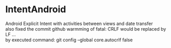 # IntentAndroid
Android Explicit Intent with activities between views and date transfer <br/>
also fixed the commit github warmming of fatal: CRLF would be replaced by LF ...<br/>
by executed command: git config –global core.autocrlf false
